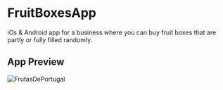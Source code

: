 # FruitBoxesApp
iOs & Android app for a business where you can buy fruit boxes that are partly or fully filled randomly.

## App Preview
![FrutasDePortugal](https://user-images.githubusercontent.com/82574299/125375517-74879780-e389-11eb-9928-8a74e7ea76e9.png)


